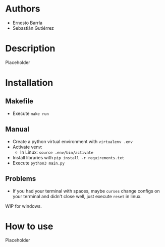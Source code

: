 # Authors

- Ernesto Barría
- Sebastián Gutiérrez

# Description

Placeholder

# Installation

## Makefile
- Execute `make run`

## Manual
- Create a python virtual environment with `virtualenv .env`
- Activate venv:
    - In Linux: `source .env/bin/activate`
- Install libraries with `pip install -r requirements.txt`
- Execute `python3 main.py`

## Problems
- If you had your terminal with spaces, maybe `curses` change configs on your
terminal and didn't close well, just execute `reset` in linux. 

WIP for windows.

# How to use

Placeholder
